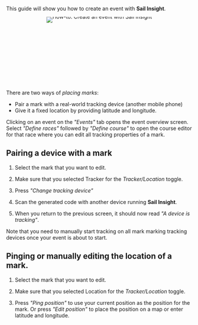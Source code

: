 This guide will show you how to create an event with **Sail Insight**.

<div style="text-align: center; line-height: 0;margin-bottom: 14em;">
  <a href="https://www.youtube.com/watch?v=f_sguquMRsQ" target="_blank">
    <img src="https://img.youtube.com/vi/f_sguquMRsQ/0.jpg" alt="How-to: Create an event with Sail Insight" style="display: inline-block;">
  </a>
  <div style="line-height: normal; margin-top: -14em;">
    <a href="https://www.youtube.com/watch?v=f_sguquMRsQ" target="_blank" style="
      display: inline-block;
      vertical-align: middle;
      background-color: #007BFF;
      color: white;
      padding: 10px 20px;
      border-radius: 4px;
      text-decoration: none;
      font-weight: bold;
    ">Watch the Video</a>
  </div>
</div>

There are two ways of *placing marks*: 
- Pair a mark with a real-world tracking device (another mobile phone) 
- Give it a fixed location by providing latitude and longitude.

Clicking on an event on the *"Events"* tab opens the event overview screen. Select *"Define races"* followed by *"Define course"* to open the course editor for that race where you can edit all tracking properties of a mark.
 
## Pairing a device with a mark

1. Select the mark that you want to edit.

2. Make sure that you selected Tracker for the *Tracker/Location* toggle.

3. Press *"Change tracking device"*

4. Scan the generated code with another device running **Sail Insight**.

5. When you return to the previous screen, it should now read *"A device is tracking"*.

Note that you need to manually start tracking on all mark marking tracking devices once your event is about to start.

## Pinging or manually editing the location of a mark.

1. Select the mark that you want to edit.

2. Make sure that you selected Location for the *Tracker/Location* toggle.

3. Press *"Ping position"* to use your current position as the position for the mark. Or press *"Edit position"* to place the position on a map or enter latitude and longitude.
